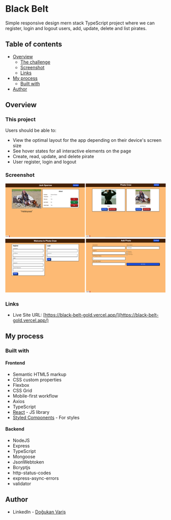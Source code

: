 # Black Belt

Simple responsive design mern stack TypeScript project where we can register, login and logout users, add, update, delete and list pirates.

## Table of contents

- [Overview](#overview)
  - [The challenge](#the-challenge)
  - [Screenshot](#screenshot)
  - [Links](#links)
- [My process](#my-process)
  - [Built with](#built-with)
- [Author](#author)

## Overview

### This project

Users should be able to:

- View the optimal layout for the app depending on their device's screen size
- See hover states for all interactive elements on the page
- Create, read, update, and delete pirate
- User register, login and logout

### Screenshot

![](./preview.png)

### Links

- Live Site URL: [https://black-belt-gold.vercel.app/](https://black-belt-gold.vercel.app/)

## My process

### Built with

#### Frontend

- Semantic HTML5 markup
- CSS custom properties
- Flexbox
- CSS Grid
- Mobile-first workflow
- Axios
- TypeScript
- [React](https://reactjs.org/) - JS library
- [Styled Components](https://styled-components.com/) - For styles

#### Backend

- NodeJS
- Express
- TypeScript
- Mongoose
- JsonWebtoken
- Bcryptjs
- http-status-codes
- express-async-errors
- validator

## Author

- LinkedIn - [Doğukan Variş](https://www.linkedin.com/in/dogukanvaris/)
